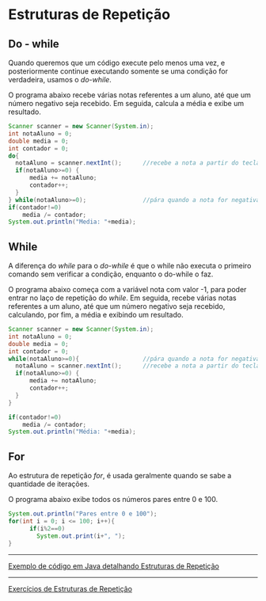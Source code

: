 # Estruturas de Repetição

## Do - while

Quando queremos que um código execute pelo menos uma vez, e posteriormente continue executando somente se uma condição for verdadeira, usamos o *do-while*.

O programa abaixo recebe várias notas referentes a um aluno, até que um número negativo seja recebido. 
Em seguida, calcula a média e exibe um resultado.
```java
Scanner scanner = new Scanner(System.in);
int notaAluno = 0;
double media = 0;
int contador = 0;
do{		  
  notaAluno = scanner.nextInt();      //recebe a nota a partir do teclado
  if(notaAluno>=0) {
	  media += notaAluno;
	  contador++;
  }
} while(notaAluno>=0); 				  //pára quando a nota for negativa;
if(contador!=0)
	media /= contador;
System.out.println("Media: "+media);
```

## While

A diferença do *while* para o *do-while* é que o while não executa o primeiro comando sem verificar a condição, enquanto o do-while o faz.

O programa abaixo começa com a variável nota com valor -1, para poder entrar no laço de repetição do *while*.
Em seguida, recebe várias notas referentes a um aluno, até que um número negativo seja recebido, calculando, por fim, a média e exibindo um resultado.
```java
Scanner scanner = new Scanner(System.in);
int notaAluno = 0;
double media = 0;
int contador = 0;
while(notaAluno>=0){                  //pára quando a nota for negativa
  notaAluno = scanner.nextInt();      //recebe a nota a partir do teclado
  if(notaAluno>=0) {
	  media += notaAluno;
	  contador++;
  }
} 

if(contador!=0)
	media /= contador;
System.out.println("Média: "+media);
```

## For

Ao estrutura de repetição *for*, é usada geralmente quando se sabe a quantidade de iterações.

O programa abaixo exibe todos os números pares entre 0 e 100.

```java
System.out.println("Pares entre 0 e 100");
for(int i = 0; i <= 100; i++){
	  if(i%2==0)
	    System.out.print(i+", ");
}
```
---
[Exemplo de código em Java detalhando Estruturas de Repetição](../src/conteudo/EstruturasDeRepeticao.java)

---
[Exercícios de Estruturas de Repetição](exercicios/exercicio-estruturas-de-repeticao.pdf)
